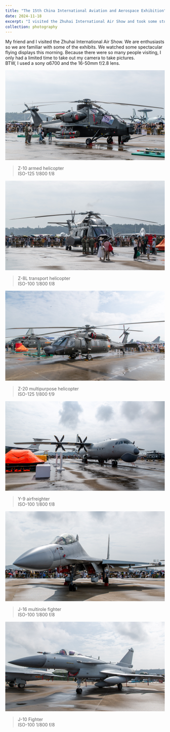 ```yaml
---
title: "The 15th China International Aviation and Aerospace Exhibition"
date: 2024-11-18
excerpt: "I visited the Zhuhai International Air Show and took some stunning photos.<br/><img src='/images/photography/20241118/DSC00972.jpg'>"
collection: photography
---
```


My friend and I visited the Zhuhai International Air Show. We are enthusiasts so we are familiar with some of the exhibits. We watched some spectacular flying displays this morning. Because there were so many people visiting, I only had a limited time to take out my camera to take pictures.  
BTW, I used a sony α6700 and the 16-50mm f/2.8 lens.

![Photo 1](/images/photography/20241118/DSC00972.jpg)
> <span style="font-style:normal">Z-10 armed helicopter</span>  
> <span style="font-style:normal">ISO-125 1/800 f/8</span>

![Photo 2](/images/photography/20241118/DSC00969.jpg)
> <span style="font-style:normal">Z-8L transport helicopter</span>  
> <span style="font-style:normal">ISO-100 1/800 f/8</span>

![Photo 3](/images/photography/20241118/DSC00981.jpg)
> <span style="font-style:normal">Z-20 multipurpose helicopter</span>  
> <span style="font-style:normal">ISO-125 1/800 f/9</span>

![Photo 4](/images/photography/20241118/DSC00965.jpg)
> <span style="font-style:normal">Y-9 airfreighter</span>  
> <span style="font-style:normal">ISO-100 1/800 f/8</span>

![Photo 5](/images/photography/20241118/DSC00992.jpg)
> <span style="font-style:normal">J-16 multirole fighter</span>  
> <span style="font-style:normal">ISO-100 1/800 f/8</span>

![Photo 6](/images/photography/20241118/DSC01003.jpg)
> <span style="font-style:normal">J-10 Fighter</span>  
> <span style="font-style:normal">ISO-100 1/800 f/8</span>

